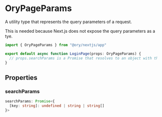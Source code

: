 # OryPageParams

A utility type that represents the query parameters of a request.

This is needed because Next.js does not expose the query parameters as a tye.

```ts
import { OryPageParams } from "@ory/nextjs/app"

export default async function LoginPage(props: OryPageParams) {
  // props.searchParams is a Promise that resolves to an object with the query parameters
}
```

## Properties

### searchParams

```ts
searchParams: Promise<{
  [key: string]: undefined | string | string[]
}>
```
